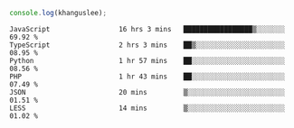 ```js
console.log(khanguslee);
```

<!--START_SECTION:waka-->

```text
JavaScript                 16 hrs 3 mins   █████████████████▒░░░░░░░   69.92 %
TypeScript                 2 hrs 3 mins    ██▒░░░░░░░░░░░░░░░░░░░░░░   08.95 %
Python                     1 hr 57 mins    ██░░░░░░░░░░░░░░░░░░░░░░░   08.56 %
PHP                        1 hr 43 mins    ██░░░░░░░░░░░░░░░░░░░░░░░   07.49 %
JSON                       20 mins         ▒░░░░░░░░░░░░░░░░░░░░░░░░   01.51 %
LESS                       14 mins         ▒░░░░░░░░░░░░░░░░░░░░░░░░   01.02 %
```

<!--END_SECTION:waka-->

<!--
**khanguslee/khanguslee** is a ✨ _special_ ✨ repository because its `README.md` (this file) appears on your GitHub profile.

Here are some ideas to get you started:

- 🔭 I’m currently working on ...
- 🌱 I’m currently learning ...
- 👯 I’m looking to collaborate on ...
- 🤔 I’m looking for help with ...
- 💬 Ask me about ...
- 📫 How to reach me: ...
- 😄 Pronouns: ...
- ⚡ Fun fact: ...
-->
